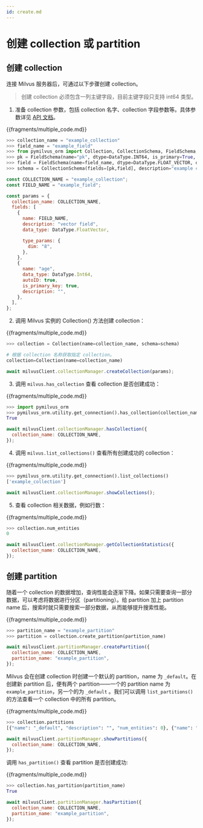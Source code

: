 ```yaml
---
id: create.md
---
```


# 创建 collection 或 partition

## 创建 collection

连接 Milvus 服务器后，可通过以下步骤创建 collection。

> 创建 collection 必须包含一列主键字段，目前主键字段只支持 int64 类型。

1. 准备 collection 参数，包括 collection 名字、collection 字段参数等。具体参数详见 [API 文档](https://pymilvus-orm.readthedocs.io/en/latest/)。

{{fragments/multiple_code.md}}

````python
>>> collection_name = "example_collection"
>>> field_name = "example_field"
>>> from pymilvus_orm import Collection, CollectionSchema, FieldSchema, DataType
>>> pk = FieldSchema(name="pk", dtype=DataType.INT64, is_primary=True, auto_id=True)
>>> field = FieldSchema(name=field_name, dtype=DataType.FLOAT_VECTOR, dim=8)
>>> schema = CollectionSchema(fields=[pk,field], description="example collection")```
````

```javascript
const COLLECTION_NAME = "example_collection";
const FIELD_NAME = "example_field";

const params = {
  collection_name: COLLECTION_NAME,
  fields: [
    {
      name: FIELD_NAME,
      description: "vector field",
      data_type: DataType.FloatVector,

      type_params: {
        dim: "8",
      },
    },
    {
      name: "age",
      data_type: DataType.Int64,
      autoID: true,
      is_primary_key: true,
      description: "",
    },
  ],
};
```

2. 调用 Milvus 实例的 Collection() 方法创建 collection：

{{fragments/multiple_code.md}}

```python
>>> collection = Collection(name=collection_name, schema=schema)

# 根据 collection 名称获取指定 collection。
collection=Collection(name=collection_name)
```

```javascript
await milvusClient.collectionManager.createCollection(params);
```

3. 调用 `milvus.has_collection` 查看 collection 是否创建成功：

{{fragments/multiple_code.md}}

```python
>>> import pymilvus_orm
>>> pymilvus_orm.utility.get_connection().has_collection(collection_name)
True
```

```javascript
await milvusClient.collectionManager.hasCollection({
  collection_name: COLLECTION_NAME,
});
```

4. 调用 `milvus.list_collections()` 查看所有创建成功的 collection：

{{fragments/multiple_code.md}}

```python
>>> pymilvus_orm.utility.get_connection().list_collections()
['example_collection']
```

```javascript
await milvusClient.collectionManager.showCollections();
```

5. 查看 collection 相关数据，例如行数：

{{fragments/multiple_code.md}}

```python
>>> collection.num_entities
0
```

```javascript
await milvusClient.collectionManager.getCollectionStatistics({
  collection_name: COLLECTION_NAME,
});
```

## 创建 partition

随着一个 collection 的数据增加，查询性能会逐渐下降。如果只需要查询一部分数据，可以考虑将数据进行分区（partitioning）。给 partition 加上 partition name 后，搜索时就只需要搜索一部分数据，从而能够提升搜索性能。

{{fragments/multiple_code.md}}

```python
>>> partition_name = "example_partition"
>>> partition = collection.create_partition(partition_name)
```

```javascript
await milvusClient.partitionManager.createPartition({
  collection_name: COLLECTION_NAME,
  partition_name: "example_partition",
});
```

Milvus 会在创建 collection 时创建一个默认的 partition，name 为 `_default`。在创建新 partition 后，便有两个 partition——一个的 partition name 为 `example_partition`，另一个的为 `_default` 。我们可以调用 `list_partitions()` 的方法查看一个 collection 中的所有 partition。

{{fragments/multiple_code.md}}

```python
>>> collection.partitions
[{"name": "_default", "description": "", "num_entities": 0}, {"name": "example_partition", "description": "", "num_entities": 0}]
```

```javascript
await milvusClient.partitionManager.showPartitions({
  collection_name: COLLECTION_NAME,
});
```

调用 `has_partition()` 查看 partition 是否创建成功:

{{fragments/multiple_code.md}}

```python
>>> collection.has_partition(partition_name)
True
```

```javascript
await milvusClient.partitionManager.hasPartition({
  collection_name: COLLECTION_NAME,
  partition_name: "example_partition",
});
```
